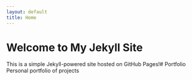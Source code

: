 ```yaml
---
layout: default
title: Home
---
```

# Welcome to My Jekyll Site
This is a simple Jekyll-powered site hosted on GitHub Pages!# Portfolio
Personal portfolio of projects